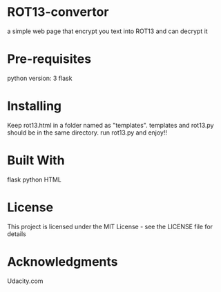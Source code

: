 # ROT13-convertor
a simple web page that encrypt you text into ROT13 and can decrypt it

# Pre-requisites
python version: 3
flask

# Installing
Keep rot13.html in a folder named as "templates". 
templates and rot13.py should be in the same directory.
run rot13.py and enjoy!!

# Built With
flask
python
HTML

# License
This project is licensed under the MIT License - see the LICENSE file for details

# Acknowledgments
Udacity.com 

